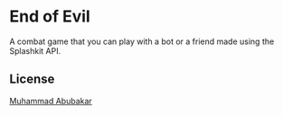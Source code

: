 # End of Evil
A combat game that you can play with a bot or a friend made using the Splashkit API.

## License
[Muhammad Abubakar](https://www.linkedin.com/in/muabubakar/)

